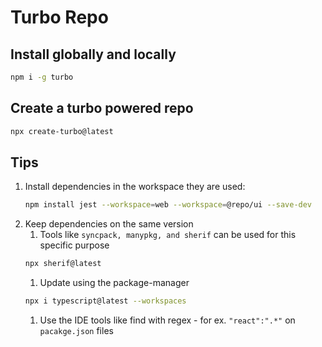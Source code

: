 # Turbo Repo

## Install globally and locally
```sh
npm i -g turbo
```

## Create a turbo powered repo
```sh
npx create-turbo@latest
```

## Tips
1. Install dependencies in the workspace they are used:
    ```sh
    npm install jest --workspace=web --workspace=@repo/ui --save-dev
    ```
1. Keep dependencies on the same version
    1. Tools like `syncpack, manypkg, and sherif` can be used for this specific purpose
    ```sh
    npx sherif@latest
    ```
    1. Update using the package-manager
    ```sh
    npx i typescript@latest --workspaces
    ```
    1. Use the IDE tools like find with regex - for ex. `"react":".*"` on `pacakge.json` files
    
